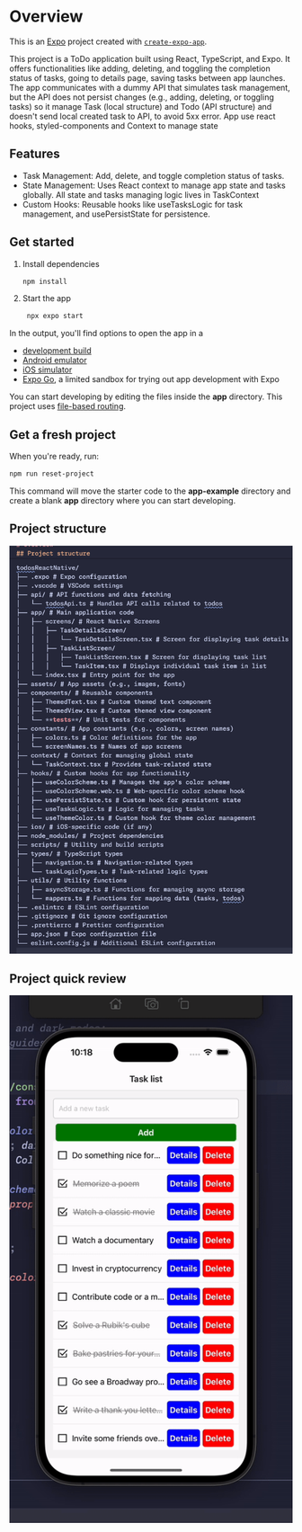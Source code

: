 # Overview

This is an [Expo](https://expo.dev) project created with [`create-expo-app`](https://www.npmjs.com/package/create-expo-app).

This project is a ToDo application built using React, TypeScript, and Expo. It offers functionalities like adding, deleting, and toggling the completion status of tasks, going to details page, saving tasks between app launches. The app communicates with a dummy API that simulates task management, but the API does not persist changes (e.g., adding, deleting, or toggling tasks) so it manage Task (local structure) and Todo (API structure) and doesn't send local created task to API, to avoid 5xx error. App use react hooks, styled-components and Context to manage state

## Features

- Task Management: Add, delete, and toggle completion status of tasks.
- State Management: Uses React context to manage app state and tasks globally. All state and tasks managing logic lives in TaskContext
- Custom Hooks: Reusable hooks like useTasksLogic for task management, and usePersistState for persistence.

## Get started

1. Install dependencies

   ```bash
   npm install
   ```

2. Start the app

   ```bash
    npx expo start
   ```

In the output, you'll find options to open the app in a

- [development build](https://docs.expo.dev/develop/development-builds/introduction/)
- [Android emulator](https://docs.expo.dev/workflow/android-studio-emulator/)
- [iOS simulator](https://docs.expo.dev/workflow/ios-simulator/)
- [Expo Go](https://expo.dev/go), a limited sandbox for trying out app development with Expo

You can start developing by editing the files inside the **app** directory. This project uses [file-based routing](https://docs.expo.dev/router/introduction).

## Get a fresh project

When you're ready, run:

```bash
npm run reset-project
```

This command will move the starter code to the **app-example** directory and create a blank **app** directory where you can start developing.

## Project structure

![Project structure](image-1.png)

## Project quick review

![Project quick review gif](project-quick-review.gif)
